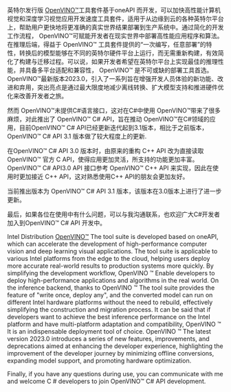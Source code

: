 英特尔发行版 [OpenVINO™](www.openvino.ai)工具套件基于oneAPI 而开发，可以加快高性能计算机视觉和深度学习视觉应用开发速度工具套件，适用于从边缘到云的各种英特尔平台上，帮助用户更快地将更准确的真实世界结果部署到生产系统中。通过简化的开发工作流程， OpenVINO™可赋能开发者在现实世界中部署高性能应用程序和算法。
在推理后端，得益于  OpenVINO™ 工具套件提供的“一次编写，任意部署”的特性，转换后的模型能够在不同的英特尔硬件平台上运行，而无需重新构建，有效简化了构建与迁移过程。可以说，如果开发者希望在英特尔平台上实现最佳的推理性能，并具备多平台适配和兼容性，  OpenVINO™ 是不可或缺的部署工具首选。 OpenVINO™最新版本2023.0，引入了一系列旨在增强开发人员体验的新功能、改进和弃用，突出亮点是通过最大限度地减少离线转换、扩大模型支持和推进硬件优化来改善开发者之旅。

然而 OpenVINO™未提供C#语言接口，这对在C#中使用 OpenVINO™带来了很多麻烦，对此推出了 OpenVINO™ C# API，旨在推动 OpenVINO™在C#领域的应用，目前OpenVINO™ C# API已经更新迭代起到3.1版本，相比于之前版本，OpenVINO™ C# API 3.1 版本做了较大程度上的更新.

在OpenVINO™ C# API 3.0 版本时，由原来的重构 C++ API 改为直接读取 OpenVINO™ 官方 C API，使得应用更加灵活，所支持的功能更加丰富。OpenVINO™ C# API3.0 API 接口参考 OpenVINO™ C++ API 来实现，因此在使用时更加接近 C++ API，这对熟悉使用C++ API的朋友会更加友好。

当前推出版本为 OpenVINO™ C# API 3.1 版本，该版本在3.0版本上进行了进一步更新。

最后，如果各位在使用中有什么问题，可以与我沟通联系，也欢迎广大C#开发者加入到OpenVINO™ C# API 开发中。



Intel Distribution [OpenVINO™](www.openvino.ai) The tool suite is developed based on oneAPI, which can accelerate the development of high-performance computer vision and deep learning visual applications. The tool suite is applicable to various Intel platforms from the edge to the cloud, helping users deploy more accurate real-world results to production systems more quickly. By simplifying the development workflow, OpenVINO ™ Enable developers to deploy high-performance applications and algorithms in the real world.
On the inference backend, thanks to OpenVINO ™  The tool suite provides the feature of "write once, deploy any", and the converted model can run on different Intel hardware platforms without the need to rebuild, effectively simplifying the construction and migration process. It can be said that if developers want to achieve the best inference performance on the Intel platform and have multi-platform adaptation and compatibility, OpenVINO ™  It is an indispensable deployment tool of choice. OpenVINO ™ The latest version 2023.0 introduces a series of new features, improvements, and deprecations aimed at enhancing the developer experience, highlighting the improvement of the developer journey by minimizing offline conversions, expanding model support, and promoting hardware optimization.

Finally, if you have any questions during use, you can communicate with me and welcome C # developers to join OpenVINO™ C# API development.